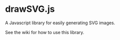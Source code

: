 drawSVG.js
==========

A Javascript library for easily generating SVG images.

See the wiki for how to use this library.

